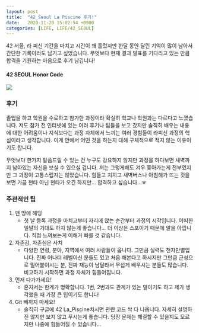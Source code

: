 ```yaml
---
layout: post
title:  "42_Seoul La Piscine 후기!"
date:   2020-11-20 15:02:54 +0900
categories: [LIFE, LIFE/42_SEOUL]
---
```


42 서울, 라 피신 기간을 마치고 시간이 꽤 흘렀지만 한달 동안 달린 기억이 많이 남아서 간단한 기록이라도 남기고 싶었습니다. 무엇보다 현재 결과 발표를 기다리고 있는 만큼 합격을 기원하는 마음으로 후기 남깁니다!

#### 42 SEOUL Honor Code
<img src="https://user-images.githubusercontent.com/49055264/99772352-f05c7780-2b4d-11eb-8be9-1ba605e5f45e.jpg"><br/>

### 후기

 졸업을 하고 학원을 수료하고 참가한 과정이라 확실히 학교나 학원과는 다르다고 느꼈습니다. 저도 참가 전 인터넷에 있는 여러 후기나 팁들을 보고 갔지만 솔직히 배우는 내용에 대한 어려움이나 지식보다는 과정 자체에서 느끼는 여러 경험들이 라피신 과정의 핵심이라고 생각합니다. 이게 안에서 어떤 것을 하는지 대해 구체적으로 적지 않는 이유이기도 합니다.


무엇보다 한가지 말씀드릴 수 있는 건 누구도 강요하지 않지만 과정을 하다보면 새벽까지 남아있는 자신을 보실 수 있으실 겁니다. 저는 그렇게해도 겨우 쫒아가는게 전부였지만 그 과정이 고통스럽지는 않았습니다. 힘들고 지치고 새벽버스나 아침해가 뜨는 것을 보면 가끔 현타 아닌 현타가 오긴 하지만... 합격하고 싶습니다...ㅠ   

### 주관적인 팁

1. 맨 땅에 해딩
    - 첫 날 등록 과정을 마치고부터 자리에 앉는 순간부터 과정의 시작입니다. 어떠한 일말의 기대도 하지 않는게 좋습니다... 더 이상은 스포이기 때문에 말을 아낍니다. 직접 느껴보는게 이해가 빠를 것 같습니다.  
2. 자존감, 자존심은 사치
    - 다양한 연령, 분야, 지역에서 여러 사람들이 옵니다. 그만큼 실력도 천자만별입니다. 진짜 어나더 레벨이신 분들도 있고 처음 해본다고 하시지만 그만큼 근성으로 밀어붙이시는 분, 진짜 재능이 남달라서 무섭게 배우시는 분들도 많습니다. 비교하기 시작하면 과정 자체가 힘들어집니다.
3. 먼저 다가가세요!
    - 혼자서는 한계가 명확합니다. 1번, 2번과도 관계가 있는 말이기도 하고 제가 생각했을 때 가장 큰 팁이기도 합니다!
4. Git 빼끼지 마세요!
    - 솔직히 구글에 42 La_Piscine치시면 관련 코드 싹 다 나옵니다. 자세히 설명하진 않지만 보지 않고 푸시는게 좋습니다. 당장 문제는 해결할 수 있을지도 모르지만 나중에 힘들어질 수 있습니다...
